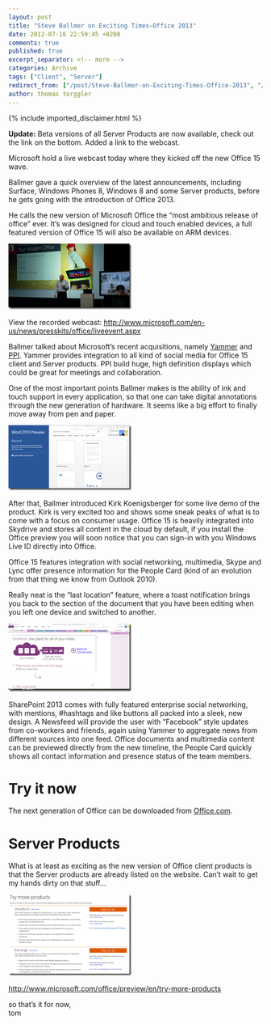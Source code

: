 ```yaml
---
layout: post
title: "Steve Ballmer on Exciting Times–Office 2013"
date: 2012-07-16 22:59:45 +0200
comments: true
published: true
excerpt_separator: <!-- more -->
categories: Archive
tags: ["Client", "Server"]
redirect_from: ["/post/Steve-Ballmer-on-Exciting-Times-Office-2013", "/post/steve-ballmer-on-exciting-times-office-2013"]
author: thomas torggler
---
```

<!-- more -->
{% include imported_disclaimer.html %}
<p><strong>Update:</strong> Beta versions of all Server Products are now available, check out the link on the bottom. Added a link to the webcast.</p>  <p>Microsoft hold a live webcast today where they kicked off the new Office 15 wave.</p>  <p>Ballmer gave a quick overview of the latest announcements, including Surface, Windows Phones 8, Windows 8 and some Server products, before he gets going with the introduction of Office 2013.</p>  <p>He calls the new version of Microsoft Office the “most ambitious release of office” ever. It’s was designed for cloud and touch enabled devices, a full featured version of Office 15 will also be available on ARM devices.</p>  <p><a href="/assets/image_440.png"><img title="image" style="border-left-width: 0px; border-right-width: 0px; background-image: none; border-bottom-width: 0px; padding-top: 0px; padding-left: 0px; margin: 0px; display: inline; padding-right: 0px; border-top-width: 0px" border="0" alt="image" src="/assets/image_thumb_438.png" width="244" height="130" /></a></p>  <p>View the recorded webcast: <a title="http://www.microsoft.com/en-us/news/presskits/office/liveevent.aspx" href="http://www.microsoft.com/en-us/news/presskits/office/liveevent.aspx">http://www.microsoft.com/en-us/news/presskits/office/liveevent.aspx</a></p>  <p>Ballmer talked about Microsoft’s recent acquisitions, namely <a href="http://www.microsoft.com/en-us/news/Press/2012/Jun12/06-25MSYammerPR.aspx" target="_blank">Yammer</a> and <a href="http://www.microsoft.com/en-us/news/Press/2012/Jul12/07-09TouchscreenPR.aspx" target="_blank">PPI</a>. Yammer provides integration to all kind of social media for Office 15 client and Server products. PPI build huge, high definition displays which could be great for meetings and collaboration.</p>  <p>One of the most important points Ballmer makes is the ability of ink and touch support in every application, so that one can take digital annotations through the new generation of hardware. It seems like a big effort to finally move away from pen and paper.</p>  <p><a href="/assets/image_441.png"><img title="image" style="border-left-width: 0px; border-right-width: 0px; background-image: none; border-bottom-width: 0px; padding-top: 0px; padding-left: 0px; margin: 0px; display: inline; padding-right: 0px; border-top-width: 0px" border="0" alt="image" src="/assets/image_thumb_439.png" width="244" height="129" /></a></p>  <p>After that, Ballmer introduced Kirk Koenigsberger for some live demo of the product. Kirk is very excited too and shows some sneak peaks of what is to come with a focus on consumer usage. Office 15 is heavily integrated into Skydrive and stores all content in the cloud by default, if you install the Office preview you will soon notice that you can sign-in with you Windows Live ID directly into Office.</p>  <p>Office 15 features integration with social networking, multimedia, Skype and Lync offer presence information for the People Card (kind of an evolution from that thing we know from Outlook 2010).</p>  <p>Really neat is the “last location” feature, where a toast notification brings you back to the section of the document that you have been editing when you left one device and switched to another.</p>  <p><a href="/assets/image_442.png"><img title="image" style="border-left-width: 0px; border-right-width: 0px; background-image: none; border-bottom-width: 0px; padding-top: 0px; padding-left: 0px; margin: 0px; display: inline; padding-right: 0px; border-top-width: 0px" border="0" alt="image" src="/assets/image_thumb_440.png" width="244" height="135" /></a></p>  <p>SharePoint 2013 comes with fully featured enterprise social networking, with mentions, #hashtags and like buttons all packed into a sleek, new design. A Newsfeed will provide the user with “Facebook” style updates from co-workers and friends, again using Yammer to aggregate news from different sources into one feed. Office documents and multimedia content can be previewed directly from the new timeline, the People Card quickly shows all contact information and presence status of the team members.</p>  <h1>Try it now</h1>  <p>The next generation of Office can be downloaded from <a href="http://www.microsoft.com/office/preview/en" target="_blank">Office.com</a>.</p>  <h1>Server Products</h1>  <p>What is at least as exciting as the new version of Office client products is that the Server products are already listed on the website. Can’t wait to get my hands dirty on that stuff… </p>  <p><a href="/assets/image_443.png"><img title="image" style="border-left-width: 0px; border-right-width: 0px; background-image: none; border-bottom-width: 0px; padding-top: 0px; padding-left: 0px; margin: 0px; display: inline; padding-right: 0px; border-top-width: 0px" border="0" alt="image" src="/assets/image_thumb_441.png" width="244" height="161" /></a></p>  <p><a href="http://www.microsoft.com/office/preview/en/try-more-products" target="_blank">http://www.microsoft.com/office/preview/en/try-more-products</a></p>  <p>so that’s it for now,    <br />tom</p>

